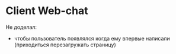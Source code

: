 # Client Web-chat

Не доделал:

-   чтобы пользователь появлялся когда ему впервые написали (приходиться перезагружать страницу)
